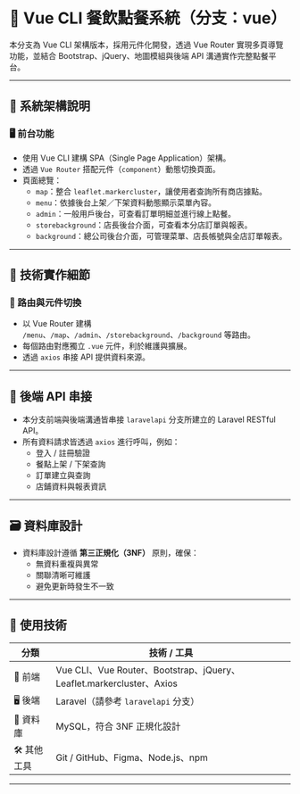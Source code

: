 # 🧾 Vue CLI 餐飲點餐系統（分支：vue）

本分支為 Vue CLI 架構版本，採用元件化開發，透過 Vue Router 實現多頁導覽功能，並結合 Bootstrap、jQuery、地圖模組與後端 API 溝通實作完整點餐平台。

---

## 📌 系統架構說明

### 🖥️ 前台功能

- 使用 Vue CLI 建構 SPA（Single Page Application）架構。
- 透過 `Vue Router` 搭配元件（`component`）動態切換頁面。
- 頁面總覽：
  - `map`：整合 `leaflet.markercluster`，讓使用者查詢所有商店據點。
  - `menu`：依據後台上架／下架資料動態顯示菜單內容。
  - `admin`：一般用戶後台，可查看訂單明細並進行線上點餐。
  - `storebackground`：店長後台介面，可查看本分店訂單與報表。
  - `background`：總公司後台介面，可管理菜單、店長帳號與全店訂單報表。

---

## 🧩 技術實作細節

### 🔁 路由與元件切換

- 以 Vue Router 建構 `/menu`、`/map`、`/admin`、`/storebackground`、`/background` 等路由。
- 每個路由對應獨立 `.vue` 元件，利於維護與擴展。
- 透過 `axios` 串接 API 提供資料來源。

---

## 🔗 後端 API 串接

- 本分支前端與後端溝通皆串接 `laravelapi` 分支所建立的 Laravel RESTful API。
- 所有資料請求皆透過 `axios` 進行呼叫，例如：
  - 登入 / 註冊驗證
  - 餐點上架 / 下架查詢
  - 訂單建立與查詢
  - 店鋪資料與報表資訊

---

## 🗃️ 資料庫設計

- 資料庫設計遵循 **第三正規化（3NF）** 原則，確保：
  - 無資料重複與異常
  - 關聯清晰可維護
  - 避免更新時發生不一致

---

## 🧰 使用技術

| 分類        | 技術 / 工具                                                               |
|-------------|----------------------------------------------------------------------------|
| 🔧 前端      | Vue CLI、Vue Router、Bootstrap、jQuery、Leaflet.markercluster、Axios       |
| 🖥️ 後端     | Laravel（請參考 `laravelapi` 分支）                                        |
| 💾 資料庫    | MySQL，符合 3NF 正規化設計                                                |
| 🛠️ 其他工具 | Git / GitHub、Figma、Node.js、npm                                          |

---

